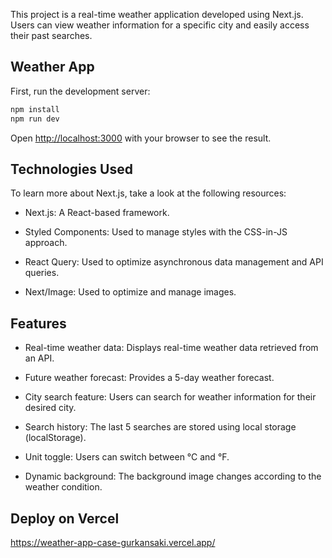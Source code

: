 This project is a real-time weather application developed using Next.js. Users can view weather information for a specific city and easily access their past searches.

## Weather App

First, run the development server:

```bash
npm install
npm run dev
```

Open [http://localhost:3000](http://localhost:3000) with your browser to see the result.

## Technologies Used

To learn more about Next.js, take a look at the following resources:

- Next.js: A React-based framework.

- Styled Components: Used to manage styles with the CSS-in-JS approach.

- React Query: Used to optimize asynchronous data management and API queries.

- Next/Image: Used to optimize and manage images.

## Features

- Real-time weather data: Displays real-time weather data retrieved from an API.

- Future weather forecast: Provides a 5-day weather forecast.

- City search feature: Users can search for weather information for their desired city.

- Search history: The last 5 searches are stored using local storage (localStorage).

- Unit toggle: Users can switch between °C and °F.

- Dynamic background: The background image changes according to the weather condition.

## Deploy on Vercel

https://weather-app-case-gurkansaki.vercel.app/
